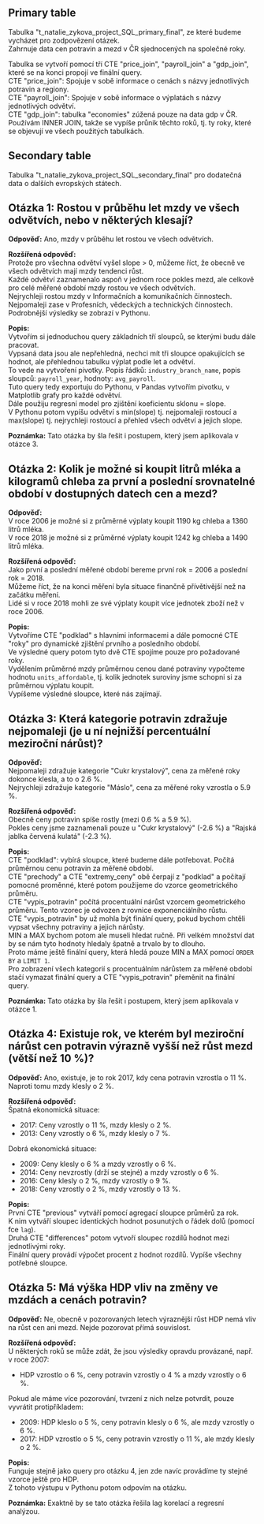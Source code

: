 ## Primary table

Tabulka "t_natalie_zykova_project_SQL_primary_final", ze které budeme vycházet pro zodpovězení otázek.  
Zahrnuje data cen potravin a mezd v ČR sjednocených na společné roky.

Tabulka se vytvoří pomocí tří CTE "price_join", "payroll_join" a "gdp_join", které se na konci propojí ve finální query.  
CTE "price_join": Spojuje v sobě informace o cenách s názvy jednotlivých potravin a regiony.  
CTE "payroll_join": Spojuje v sobě informace o výplatách s názvy jednotlivých odvětví.  
CTE "gdp_join": tabulka "economies" zúžená pouze na data gdp v ČR.  
Používám INNER JOIN, takže se vypíše průnik těchto roků, tj. ty roky, které se objevují ve všech použitých tabulkách.

## Secondary table

Tabulka "t_natalie_zykova_project_SQL_secondary_final" pro dodatečná data o dalších evropských státech.

## Otázka 1: Rostou v průběhu let mzdy ve všech odvětvích, nebo v některých klesají?

**Odpověď:** Ano, mzdy v průběhu let rostou ve všech odvětvích.  

**Rozšířená odpověď:**  
Protože pro všechna odvětví vyšel slope > 0, můžeme říct, že obecně ve všech odvětvích mají mzdy tendenci růst.  
Každé odvětví zaznamenalo aspoň v jednom roce pokles mezd, ale celkově pro celé měřené období mzdy rostou ve všech odvětvích.  
Nejrychleji rostou mzdy v Informačních a komunikačních činnostech.  
Nejpomaleji zase v Profesních, vědeckých a technických činnostech.  
Podrobnější výsledky se zobrazí v Pythonu.

**Popis:**  
Vytvořím si jednoduchou query základních tří sloupců, se kterými budu dále pracovat.  
Vypsaná data jsou ale nepřehledná, nechci mít tři sloupce opakujících se hodnot, ale přehlednou tabulku výplat podle let a odvětví.  
To vede na vytvoření pivotky. Popis řádků: `industry_branch_name`, popis sloupců: `payroll_year`, hodnoty: `avg_payroll`.  
Tuto query tedy exportuju do Pythonu, v Pandas vytvořím pivotku, v Matplotlib grafy pro každé odvětví.  
Dále použiju regresní model pro zjištění koeficientu sklonu = slope.  
V Pythonu potom vypíšu odvětví s min(slope) tj. nejpomaleji rostoucí a max(slope) tj. nejrychleji rostoucí a přehled všech odvětví a jejich slope.

**Poznámka:** Tato otázka by šla řešit i postupem, který jsem aplikovala v otázce 3.

## Otázka 2: Kolik je možné si koupit litrů mléka a kilogramů chleba za první a poslední srovnatelné období v dostupných datech cen a mezd?

**Odpověď:**  
V roce 2006 je možné si z průměrné výplaty koupit 1190 kg chleba a 1360 litrů mléka.  
V roce 2018 je možné si z průměrné výplaty koupit 1242 kg chleba a 1490 litrů mléka.

**Rozšířená odpověď:**  
Jako první a poslední měřené období bereme první rok = 2006 a poslední rok = 2018.  
Můžeme říct, že na konci měření byla situace finančně přívětivější než na začátku měření.  
Lidé si v roce 2018 mohli ze své výplaty koupit více jednotek zboží než v roce 2006.

**Popis:**  
Vytvoříme CTE "podklad" s hlavními informacemi a dále pomocné CTE "roky" pro dynamické zjištění prvního a posledního období.  
Ve výsledné query potom tyto dvě CTE spojíme pouze pro požadované roky.  
Vydělením průměrné mzdy průměrnou cenou dané potraviny vypočteme hodnotu `units_affordable`, tj. kolik jednotek suroviny jsme schopni si za průměrnou výplatu koupit.  
Vypíšeme výsledné sloupce, které nás zajímají.

## Otázka 3: Která kategorie potravin zdražuje nejpomaleji (je u ní nejnižší percentuální meziroční nárůst)?

**Odpověď:**  
Nejpomaleji zdražuje kategorie "Cukr krystalový", cena za měřené roky dokonce klesla, a to o 2.6 %.  
Nejrychleji zdražuje kategorie "Máslo", cena za měřené roky vzrostla o 5.9 %.

**Rozšířená odpověď:**  
Obecně ceny potravin spíše rostly (mezi 0.6 % a 5.9 %).  
Pokles ceny jsme zaznamenali pouze u "Cukr krystalový" (-2.6 %) a "Rajská jablka červená kulatá" (-2.3 %).

**Popis:**  
CTE "podklad": vybírá sloupce, které budeme dále potřebovat. Počítá průměrnou cenu potravin za měřené období.  
CTE "prechody" a CTE "extremy_ceny" obě čerpají z "podklad" a počítají pomocné proměnné, které potom použijeme do vzorce geometrického průměru.  
CTE "vypis_potravin" počítá procentuální nárůst vzorcem geometrického průměru. Tento vzorec je odvozen z rovnice exponenciálního růstu.  
CTE "vypis_potravin" by už mohla být finální query, pokud bychom chtěli vypsat všechny potraviny a jejich nárůsty.  
MIN a MAX bychom potom ale museli hledat ručně. Při velkém množství dat by se nám tyto hodnoty hledaly špatně a trvalo by to dlouho.  
Proto máme ještě finální query, která hledá pouze MIN a MAX pomocí `ORDER BY` a `LIMIT 1`.  
Pro zobrazení všech kategorií s procentuálním nárůstem za měřené období stačí vymazat finální query a CTE "vypis_potravin" přeměnit na finální query.

**Poznámka:** Tato otázka by šla řešit i postupem, který jsem aplikovala v otázce 1.

## Otázka 4: Existuje rok, ve kterém byl meziroční nárůst cen potravin výrazně vyšší než růst mezd (větší než 10 %)?

**Odpověď:** Ano, existuje, je to rok 2017, kdy cena potravin vzrostla o 11 %. Naproti tomu mzdy klesly o 2 %.

**Rozšířená odpověď:**  
Špatná ekonomická situace:  
- 2017: Ceny vzrostly o 11 %, mzdy klesly o 2 %.  
- 2013: Ceny vzrostly o 6 %, mzdy klesly o 7 %.  

Dobrá ekonomická situace:  
- 2009: Ceny klesly o 6 % a mzdy vzrostly o 6 %.  
- 2014: Ceny nevzrostly (drží se stejné) a mzdy vzrostly o 6 %.  
- 2016: Ceny klesly o 2 %, mzdy vzrostly o 9 %.  
- 2018: Ceny vzrostly o 2 %, mzdy vzrostly o 13 %.

**Popis:**  
První CTE "previous" vytváří pomocí agregací sloupce průměrů za rok.  
K nim vytváří sloupec identických hodnot posunutých o řádek dolů (pomocí fce `lag`).  
Druhá CTE "differences" potom vytvoří sloupec rozdílů hodnot mezi jednotlivými roky.  
Finální query provádí výpočet procent z hodnot rozdílů. Vypíše všechny potřebné sloupce.

## Otázka 5: Má výška HDP vliv na změny ve mzdách a cenách potravin?

**Odpověď:** Ne, obecně v pozorovaných letech výraznější růst HDP nemá vliv na růst cen ani mezd. Nejde pozorovat přímá souvislost.

**Rozšířená odpověď:**  
U některých roků se může zdát, že jsou výsledky opravdu provázané, např. v roce 2007:  
- HDP vzrostlo o 6 %, ceny potravin vzrostly o 4 % a mzdy vzrostly o 6 %.  

Pokud ale máme více pozorování, tvrzení z nich nelze potvrdit, pouze vyvrátit protipříkladem:  
- 2009: HDP kleslo o 5 %, ceny potravin klesly o 6 %, ale mzdy vzrostly o 6 %.  
- 2017: HDP vzrostlo o 5 %, ceny potravin vzrostly o 11 %, ale mzdy klesly o 2 %.  

**Popis:**  
Funguje stejně jako query pro otázku 4, jen zde navíc provádíme ty stejné vzorce ještě pro HDP.  
Z tohoto výstupu v Pythonu potom odpovím na otázku.

**Poznámka:** Exaktně by se tato otázka řešila lag korelací a regresní analýzou.

